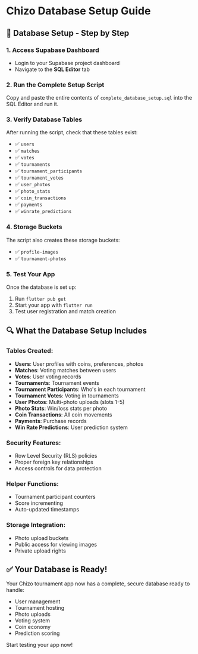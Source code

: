 # Chizo Database Setup Guide

## 🎯 Database Setup - Step by Step

### 1. Access Supabase Dashboard
- Login to your Supabase project dashboard
- Navigate to the **SQL Editor** tab

### 2. Run the Complete Setup Script
Copy and paste the entire contents of `complete_database_setup.sql` into the SQL Editor and run it.

### 3. Verify Database Tables
After running the script, check that these tables exist:
- ✅ `users`
- ✅ `matches` 
- ✅ `votes`
- ✅ `tournaments`
- ✅ `tournament_participants`
- ✅ `tournament_votes`
- ✅ `user_photos`
- ✅ `photo_stats`
- ✅ `coin_transactions`
- ✅ `payments`
- ✅ `winrate_predictions`

### 4. Storage Buckets
The script also creates these storage buckets:
- ✅ `profile-images` 
- ✅ `tournament-photos`

### 5. Test Your App
Once the database is set up:
1. Run `flutter pub get`
2. Start your app with `flutter run`
3. Test user registration and match creation

## 🔍 What the Database Setup Includes

### Tables Created:
- **Users**: User profiles with coins, preferences, photos
- **Matches**: Voting matches between users
- **Votes**: User voting records
- **Tournaments**: Tournament events
- **Tournament Participants**: Who's in each tournament
- **Tournament Votes**: Voting in tournaments
- **User Photos**: Multi-photo uploads (slots 1-5)
- **Photo Stats**: Win/loss stats per photo
- **Coin Transactions**: All coin movements
- **Payments**: Purchase records
- **Win Rate Predictions**: User prediction system

### Security Features:
- Row Level Security (RLS) policies
- Proper foreign key relationships
- Access controls for data protection

### Helper Functions:
- Tournament participant counters
- Score incrementing
- Auto-updated timestamps

### Storage Integration:
- Photo upload buckets
- Public access for viewing images
- Private upload rights

## ✅ Your Database is Ready!
Your Chizo tournament app now has a complete, secure database ready to handle:
- User management
- Tournament hosting
- Photo uploads 
- Voting system
- Coin economy
- Prediction scoring

Start testing your app now!

